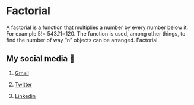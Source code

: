 # Factorial

A factorial is a function that multiplies a number by every number below it. For example 5!= 5*4*3*2*1=120. The function is used, among other things, to find the number of way “n” objects can be arranged. Factorial.

## My social media 🤪

1. [Gmail](mailto:n4ze3m@gmail.com)


2. [Twitter](https://twitter.com/juventusRuling)


3. [Linkedin](https://www.linkedin.com/in/n4ze3m)
